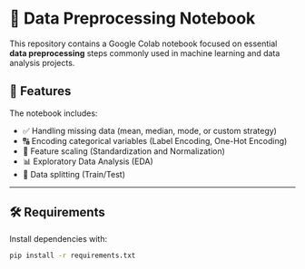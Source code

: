 # 🧹 Data Preprocessing Notebook

This repository contains a Google Colab notebook focused on essential **data preprocessing** steps commonly used in machine learning and data analysis projects.

## 📌 Features

The notebook includes:

- ✅ Handling missing data (mean, median, mode, or custom strategy)
- 🔠 Encoding categorical variables (Label Encoding, One-Hot Encoding)
- 📏 Feature scaling (Standardization and Normalization)
- 📊 Exploratory Data Analysis (EDA)
- 🔄 Data splitting (Train/Test)

---

## 🛠️ Requirements

Install dependencies with:

```bash
pip install -r requirements.txt
